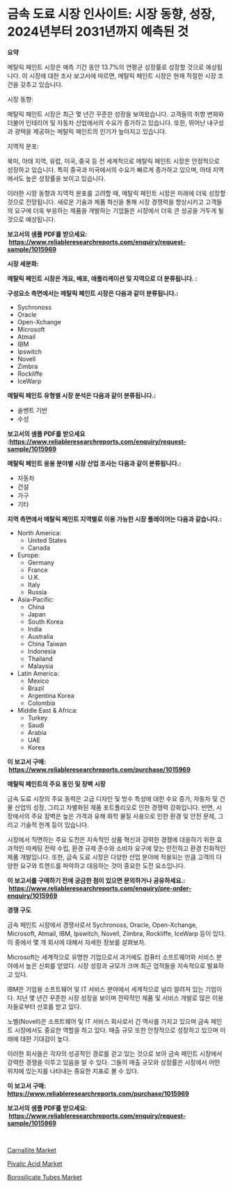<p><h1>금속 도료 시장 인사이트: 시장 동향, 성장, 2024년부터 2031년까지 예측된 것</h1></p><p><strong>요약</strong></p>
<p><p>메탈릭 페인트 시장은 예측 기간 동안 13.7%의 연평균 성장률로 성장할 것으로 예상됩니다. 이 시장에 대한 조사 보고서에 따르면, 메탈릭 페인트 시장은 현재 적절한 시장 조건을 갖추고 있습니다.</p><p>시장 동향:</p><p>메탈릭 페인트 시장은 최근 몇 년간 꾸준한 성장을 보여왔습니다. 고객들의 취향 변화와 더불어 인테리어 및 자동차 산업에서의 수요가 증가하고 있습니다. 또한, 뛰어난 내구성과 광택을 제공하는 메탈릭 페인트의 인기가 높아지고 있습니다.</p><p>지역적 분포:</p><p>북미, 아태 지역, 유럽, 미국, 중국 등 전 세계적으로 메탈릭 페인트 시장은 안정적으로 성장하고 있습니다. 특히 중국과 미국에서의 수요가 빠르게 증가하고 있으며, 아태 지역에서도 높은 성장률을 보이고 있습니다.</p><p>이러한 시장 동향과 지역적 분포를 고려할 때, 메탈릭 페인트 시장은 미래에 더욱 성장할 것으로 전망됩니다. 새로운 기술과 제품 혁신을 통해 시장 경쟁력을 향상시키고 고객들의 요구에 더욱 부응하는 제품을 개발하는 기업들은 시장에서 더욱 큰 성공을 거두게 될 것으로 예상됩니다.</p></p>
<p><strong>보고서의 샘플 PDF를 받으세요: &nbsp;<a href="https://www.reliableresearchreports.com/enquiry/request-sample/1015969">https://www.reliableresearchreports.com/enquiry/request-sample/1015969</a></strong></p>
<p><strong>시장 세분화:</strong></p>
<p><strong> 메탈릭 페인트 시장은 개요, 배포, 애플리케이션 및 지역으로 더 분류됩니다. :</strong></p>
<p><strong>구성요소 측면에서는 메탈릭 페인트 시장은 다음과 같이 분류됩니다.:</strong></p>
<p><ul><li>Sychronoss</li><li>Oracle</li><li>Open-Xchange</li><li>Microsoft</li><li>Atmail</li><li>IBM</li><li>Ipswitch</li><li>Novell</li><li>Zimbra</li><li>Rockliffe</li><li>IceWarp</li></ul></p>
<p><strong> 메탈릭 페인트 유형별 시장 분석은 다음과 같이 분류됩니다.:</strong></p>
<p><ul><li>솔벤트 기반</li><li>수성</li></ul></p>
<p><strong>보고서의 샘플 PDF를 받으세요 :<a href="https://www.reliableresearchreports.com/enquiry/request-sample/1015969">https://www.reliableresearchreports.com/enquiry/request-sample/1015969</a></strong></p>
<p><strong> 메탈릭 페인트 응용 분야별 시장 산업 조사는 다음과 같이 분류됩니다.:</strong></p>
<p><ul><li>자동차</li><li>건설</li><li>가구</li><li>기타</li></ul></p>
<p><strong>지역 측면에서 메탈릭 페인트 지역별로 이용 가능한 시장 플레이어는 다음과 같습니다.:</strong></p>
<p><ul>
    <li>
        North America:
        <ul>
            <li>United States</li>
            <li>Canada</li>
        </ul>
    </li>
    <li>
        Europe:
        <ul>
            <li>Germany</li>
            <li>France</li>
            <li>U.K.</li>
            <li>Italy</li>
            <li>Russia</li>
        </ul>
    </li>
    <li>
        Asia-Pacific:
        <ul>
            <li>China</li>
            <li>Japan</li>
            <li>South Korea</li>
            <li>India</li>
            <li>Australia</li>
            <li>China Taiwan</li>
            <li>Indonesia</li>
            <li>Thailand</li>
            <li>Malaysia</li>
        </ul>
    </li>
    <li>
        Latin America:
        <ul>
            <li>Mexico</li>
            <li>Brazil</li>
            <li>Argentina Korea</li>
            <li>Colombia</li>
        </ul>
    </li>
    <li>
        Middle East & Africa:
        <ul>
            <li>Turkey</li>
            <li>Saudi</li>
            <li>Arabia</li>
            <li>UAE</li>
            <li>Korea</li>
        </ul>
    </li>
    </ul></p>
<p><strong>이 보고서 구매: &nbsp;<a href="https://www.reliableresearchreports.com/purchase/1015969">https://www.reliableresearchreports.com/purchase/1015969</a></strong></p>
<p><strong>메탈릭 페인트의 주요 동인 및 장벽 시장</strong></p>
<p><p>금속 도료 시장의 주요 동력은 고급 디자인 및 방수 특성에 대한 수요 증가, 자동차 및 건물 산업의 성장, 그리고 차별화된 제품 포트폴리오로 인한 경쟁력 강화입니다. 반면, 시장에서의 주요 장벽은 높은 가격과 유해 화학 물질 사용으로 인한 환경 및 안전 문제, 그리고 기술적 한계 등이 있습니다.</p><p>시장에서 직면하는 주요 도전은 지속적인 상품 혁신과 강력한 경쟁에 대응하기 위한 효과적인 마케팅 전략 수립, 환경 규제 준수와 소비자 요구에 맞는 안전하고 환경 친화적인 제품 개발입니다. 또한, 금속 도료 시장은 다양한 산업 분야에 적용되는 만큼 고객의 다양한 요구와 트렌드를 파악하고 대응하는 것이 중요한 도전 요소입니다.</p></p>
<p><strong>이 보고서를 구매하기 전에 궁금한 점이 있으면 문의하거나 공유하세요.: &nbsp;<a href="https://www.reliableresearchreports.com/enquiry/pre-order-enquiry/1015969">https://www.reliableresearchreports.com/enquiry/pre-order-enquiry/1015969</a></strong></p>
<p><strong>경쟁 구도</strong></p>
<p><p>금속 페인트 시장에서 경쟁사로서 Sychronoss, Oracle, Open-Xchange, Microsoft, Atmail, IBM, Ipswitch, Novell, Zimbra, Rockliffe, IceWarp 등이 있다. 이 중에서 몇 개 회사에 대해서 자세한 정보를 살펴보자.</p><p>Microsoft는 세계적으로 유명한 기업으로서 과거에도 컴퓨터 소프트웨어와 서비스 분야에서 높은 신뢰를 얻었다. 시장 성장과 규모가 크며 최근 업적들을 지속적으로 발표하고 있다.</p><p>IBM은 기업용 소프트웨어 및 IT 서비스 분야에서 세계적으로 널리 알려져 있는 기업이다. 지난 몇 년간 꾸준한 시장 성장을 보이며 전략적인 제품 및 서비스 개발로 많은 이용자들로부터 선호를 받고 있다.</p><p>노벨(Novell)은 소프트웨어 및 IT 서비스 회사로서 긴 역사를 가지고 있으며 금속 페인트 시장에서도 중요한 역할을 하고 있다. 매출 규모 또한 안정적으로 성장하고 있으며 미래에 대한 기대감이 높다.</p><p>이러한 회사들은 각자의 성공적인 경로를 걷고 있는 것으로 보아 금속 페인트 시장에서 강력한 경쟁을 이루고 있음을 알 수 있다. 그들의 매출 규모와 성장률은 시장에서 어떤 위치에 있는지를 나타내는 중요한 지표로 볼 수 있다.</p></p>
<p><strong>이 보고서 구매: &nbsp; <a href="https://www.reliableresearchreports.com/purchase/1015969">https://www.reliableresearchreports.com/purchase/1015969</a></strong></p>
<p><strong>보고서의 샘플 PDF를 받으세요: &nbsp;<a href="https://www.reliableresearchreports.com/enquiry/request-sample/1015969">https://www.reliableresearchreports.com/enquiry/request-sample/1015969</a></strong><strong></strong></p>
<p>&nbsp;</p>
<p><p><a href="https://forested-sushi-9b0.notion.site/Carnallite-Market-Analysis-Examines-its-Scope-on-Growth-Opportunities-and-Forecasted-Trends-Spannin-7a45dcf58006482d9c8be259395fa49e">Carnallite Market</a></p><p><a href="https://lydian-appliance-61d.notion.site/Global-Pivalic-Acid-Market-Size-and-Market-Trends-Insights-and-Projections-from-2024-to-2031-5b0012c43a434ce799b0a09a1b3c1f97">Pivalic Acid Market</a></p><p><a href="https://summer-dogwood-3e9.notion.site/Borosilicate-Tubes-Market-Size-Reflecting-a-Forecast-Till-2031-Market-By-Type-By-Application-and-B-6c66fe25055644b0aee4c2e75a9adb3a">Borosilicate Tubes Market</a></p></p>